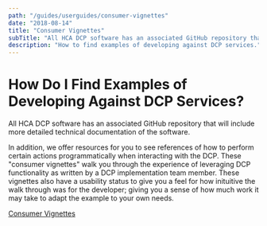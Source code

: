 ```yaml
---
path: "/guides/userguides/consumer-vignettes"
date: "2018-08-14"
title: "Consumer Vignettes"
subTitle: "All HCA DCP software has an associated GitHub repository that will include more detailed technical documentation of the software."
description: "How to find examples of developing against DCP services."
---
```


# How Do I Find Examples of Developing Against DCP Services?

All HCA DCP software has an associated GitHub repository that will include more detailed technical documentation of the software.   

In addition, we offer resources for you to see references of how to perform certain actions programmatically when interacting with the DCP. These "consumer vignettes" walk you through the experience of leveraging DCP functionality as written by a DCP implementation team member. These vignettes also have a usability status to give you a feel for how inituitive the walk through was for the developer; giving you a sense of how much work it may take to adapt the example to your own needs.

[Consumer Vignettes](https://github.com/HumanCellAtlas/data-consumer-vignettes)
